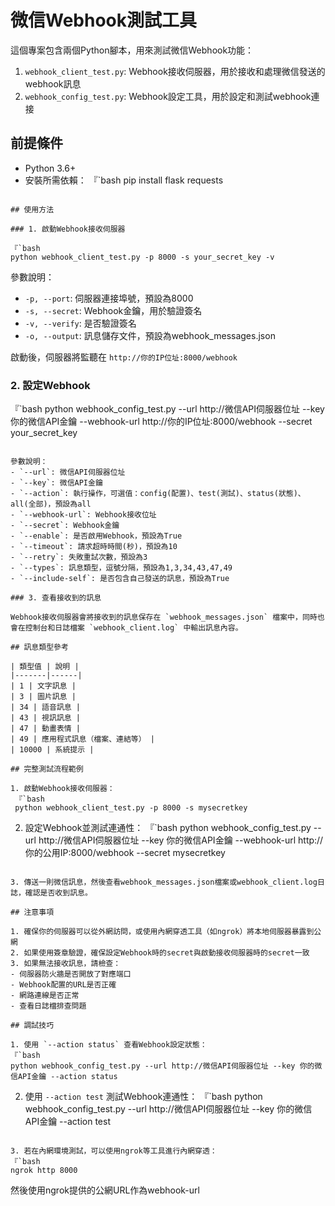 # 微信Webhook測試工具

這個專案包含兩個Python腳本，用來測試微信Webhook功能：
1. `webhook_client_test.py`: Webhook接收伺服器，用於接收和處理微信發送的webhook訊息
2. `webhook_config_test.py`: Webhook設定工具，用於設定和測試webhook連接

## 前提條件

- Python 3.6+
- 安裝所需依賴：
 『`bash
 pip install flask requests
 ```

## 使用方法

### 1. 啟動Webhook接收伺服器

『`bash
python webhook_client_test.py -p 8000 -s your_secret_key -v
```

參數說明：
- `-p, --port`: 伺服器連接埠號，預設為8000
- `-s, --secret`: Webhook金鑰，用於驗證簽名
- `-v, --verify`: 是否驗證簽名
- `-o, --output`: 訊息儲存文件，預設為webhook_messages.json

啟動後，伺服器將監聽在 `http://你的IP位址:8000/webhook`

### 2. 設定Webhook

『`bash
python webhook_config_test.py --url http://微信API伺服器位址 --key 你的微信API金鑰 --webhook-url http://你的IP位址:8000/webhook --secret your_secret_key
```

參數說明：
- `--url`: 微信API伺服器位址
- `--key`: 微信API金鑰
- `--action`: 執行操作，可選值：config(配置)、test(測試)、status(狀態)、all(全部)，預設為all
- `--webhook-url`: Webhook接收位址
- `--secret`: Webhook金鑰
- `--enable`: 是否啟用Webhook，預設為True
- `--timeout`: 請求超時時間(秒)，預設為10
- `--retry`: 失敗重試次數，預設為3
- `--types`: 訊息類型，逗號分隔，預設為1,3,34,43,47,49
- `--include-self`: 是否包含自己發送的訊息，預設為True

### 3. 查看接收到的訊息

Webhook接收伺服器會將接收到的訊息保存在 `w​​ebhook_messages.json` 檔案中，同時也會在控制台和日誌檔案 `webhook_client.log` 中輸出訊息內容。

## 訊息類型參考

| 類型值 | 說明 |
|-------|------|
| 1 | 文字訊息 |
| 3 | 圖片訊息 |
| 34 | 語音訊息 |
| 43 | 視訊訊息 |
| 47 | 動畫表情 |
| 49 | 應用程式訊息（檔案、連結等） |
| 10000 | 系統提示 |

## 完整測試流程範例

1. 啟動Webhook接收伺服器：
 『`bash
 python webhook_client_test.py -p 8000 -s mysecretkey
 ```

2. 設定Webhook並測試連通性：
 『`bash
 python webhook_config_test.py --url http://微信API伺服器位址 --key 你的微信API金鑰 --webhook-url http://你的公用IP:8000/webhook --secret mysecretkey
 ```

3. 傳送一則微信訊息，然後查看webhook_messages.json檔案或webhook_client.log日誌，確認是否收到訊息。

## 注意事項

1. 確保你的伺服器可以從外網訪問，或使用內網穿透工具（如ngrok）將本地伺服器暴露到公網
2. 如果使用簽章驗證，確保設定Webhook時的secret與啟動接收伺服器時的secret一致
3. 如果無法接收訊息，請檢查：
 - 伺服器防火牆是否開放了對應端口
 - Webhook配置的URL是否正確
 - 網路連線是否正常
 - 查看日誌檔排查問題

## 調試技巧

1. 使用 `--action status` 查看Webhook設定狀態：
 『`bash
 python webhook_config_test.py --url http://微信API伺服器位址 --key 你的微信API金鑰 --action status
 ```

2. 使用 `--action test` 測試Webhook連通性：
 『`bash
 python webhook_config_test.py --url http://微信API伺服器位址 --key 你的微信API金鑰 --action test
 ```

3. 若在內網環境測試，可以使用ngrok等工具進行內網穿透：
 『`bash
 ngrok http 8000
 ```
 然後使用ngrok提供的公網URL作為we​​bhook-url
